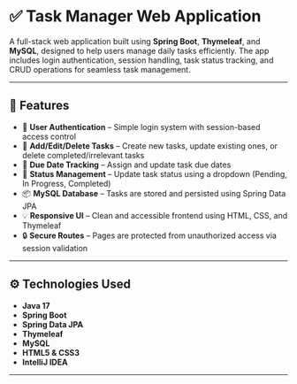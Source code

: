 # ✅ Task Manager Web Application

A full-stack web application built using **Spring Boot**, **Thymeleaf**, and **MySQL**, designed to help users manage daily tasks efficiently. The app includes login authentication, session handling, task status tracking, and CRUD operations for seamless task management.

---

## 🚀 Features

- 🔐 **User Authentication** – Simple login system with session-based access control
- 📝 **Add/Edit/Delete Tasks** – Create new tasks, update existing ones, or delete completed/irrelevant tasks
- 📅 **Due Date Tracking** – Assign and update task due dates
- 🔄 **Status Management** – Update task status using a dropdown (Pending, In Progress, Completed)
- 📦 **MySQL Database** – Tasks are stored and persisted using Spring Data JPA
- 💡 **Responsive UI** – Clean and accessible frontend using HTML, CSS, and Thymeleaf
- 🔒 **Secure Routes** – Pages are protected from unauthorized access via session validation

---

## ⚙️ Technologies Used

- **Java 17**
- **Spring Boot**
- **Spring Data JPA**
- **Thymeleaf**
- **MySQL**
- **HTML5 & CSS3**
- **IntelliJ IDEA**


---


